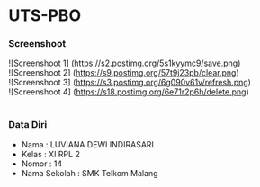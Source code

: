 # UTS-PBO<br>
### Screenshoot
![Screenshoot 1] (https://s2.postimg.org/5s1kyymc9/save.png)<br>
![Screenshoot 2] (https://s9.postimg.org/57t9j23pb/clear.png)<br>
![Screenshoot 3] (https://s3.postimg.org/6g090v61v/refresh.png)<br>
![Screenshoot 4] (https://s18.postimg.org/6e71r2p6h/delete.png)<br>
<br>
### Data Diri
- Nama    : LUVIANA DEWI INDIRASARI
- Kelas   : XI RPL 2
- Nomor   : 14
- Nama Sekolah  : SMK Telkom Malang
